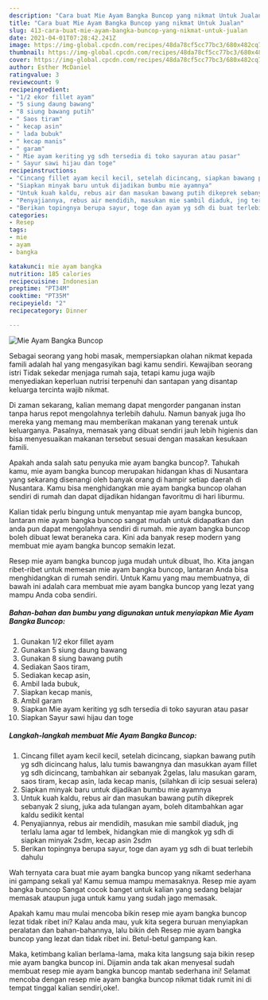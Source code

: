 ```yaml
---
description: "Cara buat Mie Ayam Bangka Buncop yang nikmat Untuk Jualan"
title: "Cara buat Mie Ayam Bangka Buncop yang nikmat Untuk Jualan"
slug: 413-cara-buat-mie-ayam-bangka-buncop-yang-nikmat-untuk-jualan
date: 2021-04-01T07:28:42.241Z
image: https://img-global.cpcdn.com/recipes/48da78cf5cc77bc3/680x482cq70/mie-ayam-bangka-buncop-foto-resep-utama.jpg
thumbnail: https://img-global.cpcdn.com/recipes/48da78cf5cc77bc3/680x482cq70/mie-ayam-bangka-buncop-foto-resep-utama.jpg
cover: https://img-global.cpcdn.com/recipes/48da78cf5cc77bc3/680x482cq70/mie-ayam-bangka-buncop-foto-resep-utama.jpg
author: Esther McDaniel
ratingvalue: 3
reviewcount: 9
recipeingredient:
- "1/2 ekor fillet ayam"
- "5 siung daung bawang"
- "8 siung bawang putih"
- " Saos tiram"
- " kecap asin"
- " lada bubuk"
- " kecap manis"
- " garam"
- " Mie ayam keriting yg sdh tersedia di toko sayuran atau pasar"
- " Sayur sawi hijau dan toge"
recipeinstructions:
- "Cincang fillet ayam kecil kecil, setelah dicincang, siapkan bawang putih yg sdh dicincang halus, lalu tumis bawangnya dan masukkan ayam fillet yg sdh dicincang, tambahkan air sebanyak 2gelas, lalu masukan garam, saos tiram, kecap asin, lada kecap manis, (silahkan di icip sesuai selera)"
- "Siapkan minyak baru untuk dijadikan bumbu mie ayamnya"
- "Untuk kuah kaldu, rebus air dan masukan bawang putih dikeprek sebanyak 2 siung, juka ada tulangan ayam, boleh ditambahkan agar kaldu sedikit kental"
- "Penyajiannya, rebus air mendidih, masukan mie sambil diaduk, jng terlalu lama agar td lembek, hidangkan mie di mangkok yg sdh di siapkan minyak 2sdm, kecap asin 2sdm"
- "Berikan topingnya berupa sayur, toge dan ayam yg sdh di buat terlebih dahulu"
categories:
- Resep
tags:
- mie
- ayam
- bangka

katakunci: mie ayam bangka 
nutrition: 185 calories
recipecuisine: Indonesian
preptime: "PT34M"
cooktime: "PT35M"
recipeyield: "2"
recipecategory: Dinner

---
```



![Mie Ayam Bangka Buncop](https://img-global.cpcdn.com/recipes/48da78cf5cc77bc3/680x482cq70/mie-ayam-bangka-buncop-foto-resep-utama.jpg)

Sebagai seorang yang hobi masak, mempersiapkan olahan nikmat kepada famili adalah hal yang mengasyikan bagi kamu sendiri. Kewajiban seorang istri Tidak sekedar menjaga rumah saja, tetapi kamu juga wajib menyediakan keperluan nutrisi terpenuhi dan santapan yang disantap keluarga tercinta wajib nikmat.

Di zaman  sekarang, kalian memang dapat mengorder panganan instan tanpa harus repot mengolahnya terlebih dahulu. Namun banyak juga lho mereka yang memang mau memberikan makanan yang terenak untuk keluarganya. Pasalnya, memasak yang dibuat sendiri jauh lebih higienis dan bisa menyesuaikan makanan tersebut sesuai dengan masakan kesukaan famili. 



Apakah anda salah satu penyuka mie ayam bangka buncop?. Tahukah kamu, mie ayam bangka buncop merupakan hidangan khas di Nusantara yang sekarang disenangi oleh banyak orang di hampir setiap daerah di Nusantara. Kamu bisa menghidangkan mie ayam bangka buncop olahan sendiri di rumah dan dapat dijadikan hidangan favoritmu di hari liburmu.

Kalian tidak perlu bingung untuk menyantap mie ayam bangka buncop, lantaran mie ayam bangka buncop sangat mudah untuk didapatkan dan anda pun dapat mengolahnya sendiri di rumah. mie ayam bangka buncop boleh dibuat lewat beraneka cara. Kini ada banyak resep modern yang membuat mie ayam bangka buncop semakin lezat.

Resep mie ayam bangka buncop juga mudah untuk dibuat, lho. Kita jangan ribet-ribet untuk memesan mie ayam bangka buncop, lantaran Anda bisa menghidangkan di rumah sendiri. Untuk Kamu yang mau membuatnya, di bawah ini adalah cara membuat mie ayam bangka buncop yang lezat yang mampu Anda coba sendiri.

<!--inarticleads1-->

##### Bahan-bahan dan bumbu yang digunakan untuk menyiapkan Mie Ayam Bangka Buncop:

1. Gunakan 1/2 ekor fillet ayam
1. Gunakan 5 siung daung bawang
1. Gunakan 8 siung bawang putih
1. Sediakan  Saos tiram,
1. Sediakan  kecap asin,
1. Ambil  lada bubuk,
1. Siapkan  kecap manis,
1. Ambil  garam
1. Siapkan  Mie ayam keriting yg sdh tersedia di toko sayuran atau pasar
1. Siapkan  Sayur sawi hijau dan toge




<!--inarticleads2-->

##### Langkah-langkah membuat Mie Ayam Bangka Buncop:

1. Cincang fillet ayam kecil kecil, setelah dicincang, siapkan bawang putih yg sdh dicincang halus, lalu tumis bawangnya dan masukkan ayam fillet yg sdh dicincang, tambahkan air sebanyak 2gelas, lalu masukan garam, saos tiram, kecap asin, lada kecap manis, (silahkan di icip sesuai selera)
1. Siapkan minyak baru untuk dijadikan bumbu mie ayamnya
1. Untuk kuah kaldu, rebus air dan masukan bawang putih dikeprek sebanyak 2 siung, juka ada tulangan ayam, boleh ditambahkan agar kaldu sedikit kental
1. Penyajiannya, rebus air mendidih, masukan mie sambil diaduk, jng terlalu lama agar td lembek, hidangkan mie di mangkok yg sdh di siapkan minyak 2sdm, kecap asin 2sdm
1. Berikan topingnya berupa sayur, toge dan ayam yg sdh di buat terlebih dahulu




Wah ternyata cara buat mie ayam bangka buncop yang nikamt sederhana ini gampang sekali ya! Kamu semua mampu memasaknya. Resep mie ayam bangka buncop Sangat cocok banget untuk kalian yang sedang belajar memasak ataupun juga untuk kamu yang sudah jago memasak.

Apakah kamu mau mulai mencoba bikin resep mie ayam bangka buncop lezat tidak ribet ini? Kalau anda mau, yuk kita segera buruan menyiapkan peralatan dan bahan-bahannya, lalu bikin deh Resep mie ayam bangka buncop yang lezat dan tidak ribet ini. Betul-betul gampang kan. 

Maka, ketimbang kalian berlama-lama, maka kita langsung saja bikin resep mie ayam bangka buncop ini. Dijamin anda tak akan menyesal sudah membuat resep mie ayam bangka buncop mantab sederhana ini! Selamat mencoba dengan resep mie ayam bangka buncop nikmat tidak rumit ini di tempat tinggal kalian sendiri,oke!.

